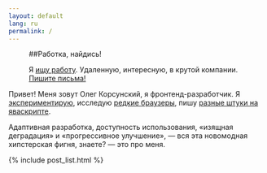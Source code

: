 ```yaml
---
layout: default
lang: ru
permalink: /
---
```


<figure class="info info--white info--with-header icon-search" markdown="1">
##Работка, найдись!

Я [ищу работу](https://gist.github.com/wilddeer/6f2944c033d7177cf38d). Удаленную, интересную, в крутой компании. [Пишите письма!](mailto:wd@dizaina.net)
</figure>

Привет! Меня зовут Олег Корсунский, я фронтенд-разработчик. Я [экспериментирую](/experiments/), исследую [редкие браузеры](/rare-species/), пишу [разные штуки на яваскрипте](/scripts/).

Адаптивная разработка, доступность использования, «изящная деградация» и «прогрессивное улучшение»,&nbsp;— вся эта новомодная хипстерская фигня, знаете?&nbsp;— это про меня.

{% include post_list.html %}
